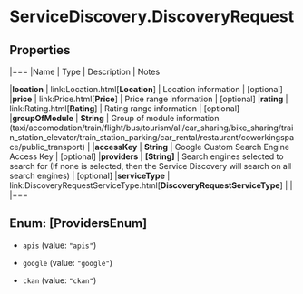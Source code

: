 # ServiceDiscovery.DiscoveryRequest

## Properties
|===
|Name | Type | Description | Notes

|**location** | link:Location.html[**Location**] | Location information | [optional] 
|**price** | link:Price.html[**Price**] | Price range information | [optional] 
|**rating** | link:Rating.html[**Rating**] | Rating range information | [optional] 
|**groupOfModule** | **String** | Group of module information (taxi/accomodation/train/flight/bus/tourism/all/car_sharing/bike_sharing/train_station_elevator/train_station_parking/car_rental/restaurant/coworkingspace/public_transport) | 
|**accessKey** | **String** | Google Custom Search Engine Access Key | [optional] 
|**providers** | **[String]** | Search engines selected to search for (If none is selected, then the Service Discovery will search on all search engines) | [optional] 
|**serviceType** | link:DiscoveryRequestServiceType.html[**DiscoveryRequestServiceType**] |  | 
|===


<a name="[ProvidersEnum]"></a>
## Enum: [ProvidersEnum]


* `apis` (value: `"apis"`)

* `google` (value: `"google"`)

* `ckan` (value: `"ckan"`)




